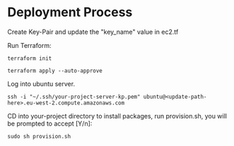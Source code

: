 # Deployment Process

Create Key-Pair and update the "key_name" value in ec2.tf

Run Terraform:
```shell
terraform init

terraform apply --auto-approve
```

Log into ubuntu server.
```shell
ssh -i "~/.ssh/your-project-server-kp.pem" ubuntu@<update-path-here>.eu-west-2.compute.amazonaws.com
```

CD into your-project directory to install packages, run provision.sh, you will be prompted to accept [Y/n]:
```shell
sudo sh provision.sh
```
